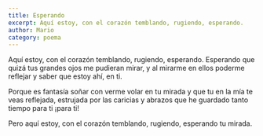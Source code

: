 ```yaml
---
title: Esperando
excerpt: Aquí estoy, con el corazón temblando, rugiendo, esperando.
author: Mario
category: poema
---
```


Aquí estoy, con el corazón temblando, rugiendo, esperando. Esperando que quizá tus grandes ojos me pudieran mirar, y al mirarme en ellos poderme reflejar y saber que estoy ahí, en ti. 

Porque es fantasía soñar con verme volar en tu mirada y que tu en la mía te veas reflejada, estrujada por las caricias y abrazos que he guardado tanto tiempo para ti ¡para ti!

Pero aquí estoy, con el corazón temblando, rugiendo, esperando tu mirada.
